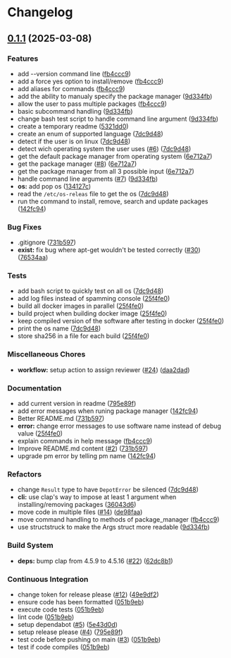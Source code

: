 # Changelog

## [0.1.1](https://github.com/Rignchen/depot/compare/v0.1.0...v0.1.1) (2025-03-08)


### Features

* add --version command line ([fb4ccc9](https://github.com/Rignchen/depot/commit/fb4ccc9fc4c243f2cdd194e31c2fb9792763329a))
* add a force yes option to install/remove ([fb4ccc9](https://github.com/Rignchen/depot/commit/fb4ccc9fc4c243f2cdd194e31c2fb9792763329a))
* add aliases for commands ([fb4ccc9](https://github.com/Rignchen/depot/commit/fb4ccc9fc4c243f2cdd194e31c2fb9792763329a))
* add the ability to manualy specify the package manager ([9d334fb](https://github.com/Rignchen/depot/commit/9d334fb13a53d0253e5a810e0e56f28f981a8c12))
* allow the user to pass multiple packages ([fb4ccc9](https://github.com/Rignchen/depot/commit/fb4ccc9fc4c243f2cdd194e31c2fb9792763329a))
* basic subcommand handling ([9d334fb](https://github.com/Rignchen/depot/commit/9d334fb13a53d0253e5a810e0e56f28f981a8c12))
* change bash test script to handle command line argument ([9d334fb](https://github.com/Rignchen/depot/commit/9d334fb13a53d0253e5a810e0e56f28f981a8c12))
* create a temporary readme ([5321dd0](https://github.com/Rignchen/depot/commit/5321dd0f2fcdc9ea52b3bdb264bfda9bd18bc62f))
* create an enum of supported language ([7dc9d48](https://github.com/Rignchen/depot/commit/7dc9d489ded6e4aeec1cad6b57c12bc47d917721))
* detect if the user is on linux ([7dc9d48](https://github.com/Rignchen/depot/commit/7dc9d489ded6e4aeec1cad6b57c12bc47d917721))
* detect wich operating system the user uses ([#6](https://github.com/Rignchen/depot/issues/6)) ([7dc9d48](https://github.com/Rignchen/depot/commit/7dc9d489ded6e4aeec1cad6b57c12bc47d917721))
* get the default package manager from operating system ([6e712a7](https://github.com/Rignchen/depot/commit/6e712a71d19f3b63f33c51b3dabe3731c0fc2d59))
* get the package manager ([#8](https://github.com/Rignchen/depot/issues/8)) ([6e712a7](https://github.com/Rignchen/depot/commit/6e712a71d19f3b63f33c51b3dabe3731c0fc2d59))
* get the package manager from all 3 possible input ([6e712a7](https://github.com/Rignchen/depot/commit/6e712a71d19f3b63f33c51b3dabe3731c0fc2d59))
* handle command line arguments ([#7](https://github.com/Rignchen/depot/issues/7)) ([9d334fb](https://github.com/Rignchen/depot/commit/9d334fb13a53d0253e5a810e0e56f28f981a8c12))
* **os:** add pop os ([134127c](https://github.com/Rignchen/depot/commit/134127c73add5daafee4e3d82f165b520014dcae))
* read the `/etc/os-releas` file to get the os ([7dc9d48](https://github.com/Rignchen/depot/commit/7dc9d489ded6e4aeec1cad6b57c12bc47d917721))
* run the command to install, remove, search and update packages ([142fc94](https://github.com/Rignchen/depot/commit/142fc942d6a27e60e58408184a55819daf5ffa75))


### Bug Fixes

* .gitignore ([731b597](https://github.com/Rignchen/depot/commit/731b5978e660ce6ac8d1aa1a08c9d04c8f28ff96))
* **exist:** fix bug where apt-get wouldn't be tested correctly ([#30](https://github.com/Rignchen/depot/issues/30)) ([76534aa](https://github.com/Rignchen/depot/commit/76534aacbe413e585f50d6f801f8363e7253e882))


### Tests

* add bash script to quickly test on all os ([7dc9d48](https://github.com/Rignchen/depot/commit/7dc9d489ded6e4aeec1cad6b57c12bc47d917721))
* add log files instead of spamming console ([25f4fe0](https://github.com/Rignchen/depot/commit/25f4fe07aebd52852b70725fd52672683c9314af))
* build all docker images in parallel ([25f4fe0](https://github.com/Rignchen/depot/commit/25f4fe07aebd52852b70725fd52672683c9314af))
* build project when building docker image ([25f4fe0](https://github.com/Rignchen/depot/commit/25f4fe07aebd52852b70725fd52672683c9314af))
* keep compiled version of the software after testing in docker ([25f4fe0](https://github.com/Rignchen/depot/commit/25f4fe07aebd52852b70725fd52672683c9314af))
* print the os name ([7dc9d48](https://github.com/Rignchen/depot/commit/7dc9d489ded6e4aeec1cad6b57c12bc47d917721))
* store sha256 in a file for each build ([25f4fe0](https://github.com/Rignchen/depot/commit/25f4fe07aebd52852b70725fd52672683c9314af))


### Miscellaneous Chores

* **workflow:** setup action to assign reviewer ([#24](https://github.com/Rignchen/depot/issues/24)) ([daa2dad](https://github.com/Rignchen/depot/commit/daa2dad4ec1dea62b817d38f9f7f5127cf38a58d))


### Documentation

* add current version in readme ([795e89f](https://github.com/Rignchen/depot/commit/795e89f2869d67848731b0ac7f071a974276cbee))
* add error messages when runing package manager ([142fc94](https://github.com/Rignchen/depot/commit/142fc942d6a27e60e58408184a55819daf5ffa75))
* Better README.md ([731b597](https://github.com/Rignchen/depot/commit/731b5978e660ce6ac8d1aa1a08c9d04c8f28ff96))
* **error:** change error messages to use software name instead of debug value ([25f4fe0](https://github.com/Rignchen/depot/commit/25f4fe07aebd52852b70725fd52672683c9314af))
* explain commands in help message ([fb4ccc9](https://github.com/Rignchen/depot/commit/fb4ccc9fc4c243f2cdd194e31c2fb9792763329a))
* Improve README.md content ([#2](https://github.com/Rignchen/depot/issues/2)) ([731b597](https://github.com/Rignchen/depot/commit/731b5978e660ce6ac8d1aa1a08c9d04c8f28ff96))
* upgrade pm error by telling pm name ([142fc94](https://github.com/Rignchen/depot/commit/142fc942d6a27e60e58408184a55819daf5ffa75))


### Refactors

* change `Result` type to have `DepotError` be silenced ([7dc9d48](https://github.com/Rignchen/depot/commit/7dc9d489ded6e4aeec1cad6b57c12bc47d917721))
* **cli:** use clap's way to impose at least 1 argument when installing/removing packages ([36043d6](https://github.com/Rignchen/depot/commit/36043d6344eda0a1778fc47e67dae8dd8ce4c472))
* move code in multiple files ([#14](https://github.com/Rignchen/depot/issues/14)) ([de98faa](https://github.com/Rignchen/depot/commit/de98faa2087325ad2e693f3a2bd3be74be0797f6))
* move command handling to methods of package_manager ([fb4ccc9](https://github.com/Rignchen/depot/commit/fb4ccc9fc4c243f2cdd194e31c2fb9792763329a))
* use structstruck to make the Args struct more readable ([9d334fb](https://github.com/Rignchen/depot/commit/9d334fb13a53d0253e5a810e0e56f28f981a8c12))


### Build System

* **deps:** bump clap from 4.5.9 to 4.5.16 ([#22](https://github.com/Rignchen/depot/issues/22)) ([62dc8b1](https://github.com/Rignchen/depot/commit/62dc8b1d86cdeb0c8e904b712b3af0da139d49bb))


### Continuous Integration

* change token for release please ([#12](https://github.com/Rignchen/depot/issues/12)) ([49e9df2](https://github.com/Rignchen/depot/commit/49e9df25b258695f2303fbf462f7f7fd47690c08))
* ensure code has been formatted ([051b9eb](https://github.com/Rignchen/depot/commit/051b9ebbf02760c6a55fe082604f50a8e0340984))
* execute code tests ([051b9eb](https://github.com/Rignchen/depot/commit/051b9ebbf02760c6a55fe082604f50a8e0340984))
* lint code ([051b9eb](https://github.com/Rignchen/depot/commit/051b9ebbf02760c6a55fe082604f50a8e0340984))
* setup dependabot ([#5](https://github.com/Rignchen/depot/issues/5)) ([5e43d0d](https://github.com/Rignchen/depot/commit/5e43d0dde6224f2cd2ad9146fd7f73fffdcfb89c))
* setup release please ([#4](https://github.com/Rignchen/depot/issues/4)) ([795e89f](https://github.com/Rignchen/depot/commit/795e89f2869d67848731b0ac7f071a974276cbee))
* test code before pushing on main ([#3](https://github.com/Rignchen/depot/issues/3)) ([051b9eb](https://github.com/Rignchen/depot/commit/051b9ebbf02760c6a55fe082604f50a8e0340984))
* test if code compiles ([051b9eb](https://github.com/Rignchen/depot/commit/051b9ebbf02760c6a55fe082604f50a8e0340984))
